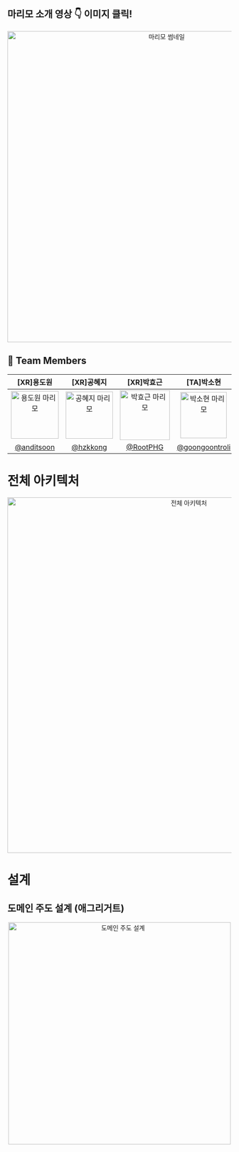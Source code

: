 ## 마리모 소개 영상 :point_down: 이미지 클릭!
<div align="center">
  <a href="https://youtu.be/iIQx2r_dEj0">
    <img src="https://github.com/user-attachments/assets/9b98fbdc-9513-4d6b-9a89-fd384a069fff" alt="마리모 썸네일" width="700"/>
  </a>
</div>

## :busts_in_silhouette: Team Members ##

|                                               [XR]용도원                                               |                                               [XR]공혜지                                               |                                               [XR]박효근                                                |                                               [TA]박소현                                                |                                               [AI]박예지                                                |                                               [AI]손수연                                                |                                               [BE]정현민                                                |
|:-----------------------------------------------------------------------------------------------:|:-----------------------------------------------------------------------------------------------:|:------------------------------------------------------------------------------------------------:|:------------------------------------------------------------------------------------------------:|:------------------------------------------------------------------------------------------------:|:------------------------------------------------------------------------------------------------:|:------------------------------------------------------------------------------------------------:|
| <img width="107" alt="용도원 마리모" src="https://github.com/user-attachments/assets/6afc1604-2baa-4608-bb70-96e62daef287"> | <img width="106" alt="공혜지 마리모" src="https://github.com/user-attachments/assets/69087b21-926c-48a5-8732-ca203392b683"> | <img width="112" alt="박효근 마리모" src="https://github.com/user-attachments/assets/96016f29-ed42-4fdd-a9da-50b4c32bc922"> | <img width="104" alt="박소현 마리모" src="https://github.com/user-attachments/assets/d5d58006-b7b7-499b-99db-59a91a2f9b1d"> | <img width="106" alt="박예지 마리모" src="https://github.com/user-attachments/assets/7dbbeaaa-cfc4-4fb1-ada5-0922d9d8ab6f"> | <img width="106" alt="손수연 마리모" src="https://github.com/user-attachments/assets/2242a533-a60c-47c2-b79d-74a993252ba2"> | <img width="107" alt="정현민 마리모" src="https://github.com/user-attachments/assets/73fc7216-0dda-418a-900f-2dbcf7a5cfbb"> |
|                             [@anditsoon](https://github.com/anditsoon)                              |                           [@hzkkong](https://github.com/hzkkong)                            |                             [@RootPHG](https://github.com/RootPHG)                             |                              [@goongoontroli](https://github.com/goongoontroli)                         |                             [@yeji79](https://github.com/yeji79)                             |                         [@giraffeleg](https://github.com/giraffeleg)                         |                               [@JungHyeonmin](https://github.com/JungHyeonmin)                               |

# 전체 아키텍처
<div align="center">
  <img src="https://github.com/user-attachments/assets/6bfc13bf-e22d-411e-a6ab-8d38fad4b1ee" alt="전체 아키텍처" width="800"/>
</div>

# 설계
## 도메인 주도 설계 (애그리거트)
<div align="center">
  <img src="https://github.com/user-attachments/assets/7d9662da-d7b0-4205-9a81-80e51a3b300d" alt="도메인 주도 설계" width="500"/>
</div>
